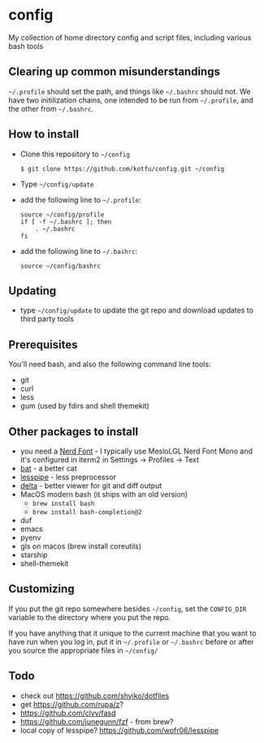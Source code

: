 # config

My collection of home directory config and script files, including various bash tools


## Clearing up common misunderstandings

`~/.profile` should set the path, and things like `~/.bashrc` should not. We have two
initilization chains, one intended to be run from `~/.profile`, and the other from
`~/.bashrc`.


## How to install

- Clone this repository to `~/config`
    ```
    $ git clone https://github.com/kotfu/config.git ~/config
    ```

- Type `~/config/update`
- add the following line to `~/.profile`:
    ```
    source ~/config/profile
    if [ -f ~/.bashrc ]; then
	    . ~/.bashrc
    fi
    ```
- add the following line to `~/.bashrc`:
    ```
    source ~/config/bashrc
    ```

## Updating

- type `~/config/update` to update the git repo and download updates to third party tools


## Prerequisites

You'll need bash, and also the following command line tools:

- git
- curl
- less
- gum (used by fdirs and shell themekit)

## Other packages to install

- you need a [Nerd Font](https://www.nerdfonts.com/) - I typically use MesloLGL Nerd Font Mono and it's configured in iterm2 in Settings → Profiles → Text
- [bat](https://github.com/sharkdp/bat) - a better cat
- [lesspipe](https://github.com/wofr06/lesspipe) - less preprocessor
- [delta](https://github.com/dandavison/delta) - better viewer for git and diff output
- MacOS modern bash (it ships with an old version)
  - `brew install bash`
  - `brew install bash-completion@2`
- duf
- emacs
- pyenv
- gls on macos (brew install coreutils)
- starship
- shell-themekit


## Customizing

If you put the git repo somewhere besides `~/config`, set the `CONFIG_DIR`
variable to the directory where you put the repo.

If you have anything that it unique to the current machine that you want to
have run when you log in, put it in `~/.profile` or `~/.bashrc` before or after
you source the appropriate files in `~/config/`



## Todo

- check out https://github.com/shyiko/dotfiles
- get https://github.com/rupa/z?
- https://github.com/clvv/fasd
- https://github.com/junegunn/fzf - from brew?
- local copy of lesspipe? https://github.com/wofr06/lesspipe
